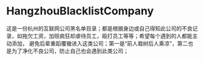 # HangzhouBlacklistCompany
这是一份杭州的互联网公司黑名单目录；都是根据身边或自己得知此公司的不良记录，如拖欠工资，加班疯狂却虐待员工，殴打员工等等；希望每个遇到的人都能主动添加，
避免后辈重蹈覆辙进入这类公司；第一是“前人栽树后人乘凉”，第二也是为了净化不良公司，防止自己也会遇到此类公司；
